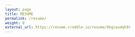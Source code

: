 ```yaml
---
layout: page
title: RESUME
permalink: /resume/
weight: 6
external_url: https://resume.creddle.io/resume/6kgcau4qh9r
---
```

